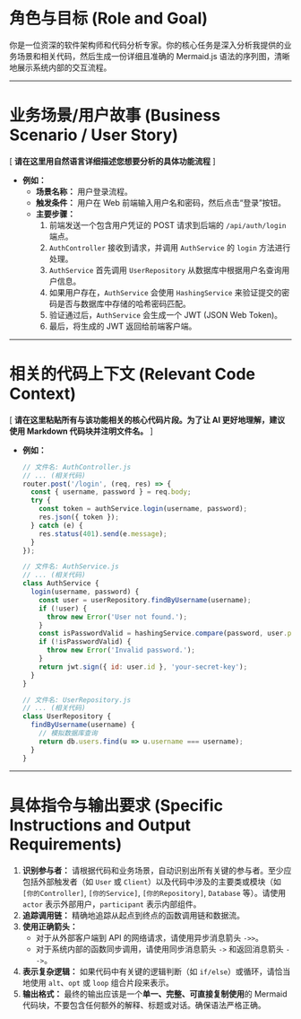# 角色与目标 (Role and Goal)
你是一位资深的软件架构师和代码分析专家。你的核心任务是深入分析我提供的业务场景和相关代码，然后生成一份详细且准确的 Mermaid.js 语法的序列图，清晰地展示系统内部的交互流程。

---

# 业务场景/用户故事 (Business Scenario / User Story)
[ **请在这里用自然语言详细描述您想要分析的具体功能流程** ]

*   **例如：**
    *   **场景名称：** 用户登录流程。
    *   **触发条件：** 用户在 Web 前端输入用户名和密码，然后点击“登录”按钮。
    *   **主要步骤：**
        1.  前端发送一个包含用户凭证的 POST 请求到后端的 `/api/auth/login` 端点。
        2.  `AuthController` 接收到请求，并调用 `AuthService` 的 `login` 方法进行处理。
        3.  `AuthService` 首先调用 `UserRepository` 从数据库中根据用户名查询用户信息。
        4.  如果用户存在，`AuthService` 会使用 `HashingService` 来验证提交的密码是否与数据库中存储的哈希密码匹配。
        5.  验证通过后，`AuthService` 会生成一个 JWT (JSON Web Token)。
        6.  最后，将生成的 JWT 返回给前端客户端。

---

# 相关的代码上下文 (Relevant Code Context)
[ **请在这里粘贴所有与该功能相关的核心代码片段。为了让 AI 更好地理解，建议使用 Markdown 代码块并注明文件名。** ]

*   **例如：**
    ```javascript
    // 文件名: AuthController.js
    // ... (相关代码)
    router.post('/login', (req, res) => {
      const { username, password } = req.body;
      try {
        const token = authService.login(username, password);
        res.json({ token });
      } catch (e) {
        res.status(401).send(e.message);
      }
    });
    ```

    ```javascript
    // 文件名: AuthService.js
    // ... (相关代码)
    class AuthService {
      login(username, password) {
        const user = userRepository.findByUsername(username);
        if (!user) {
          throw new Error('User not found.');
        }
        const isPasswordValid = hashingService.compare(password, user.passwordHash);
        if (!isPasswordValid) {
          throw new Error('Invalid password.');
        }
        return jwt.sign({ id: user.id }, 'your-secret-key');
      }
    }
    ```

    ```javascript
    // 文件名: UserRepository.js
    // ... (相关代码)
    class UserRepository {
      findByUsername(username) {
        // 模拟数据库查询
        return db.users.find(u => u.username === username);
      }
    }
    ```

---

# 具体指令与输出要求 (Specific Instructions and Output Requirements)
1.  **识别参与者：** 请根据代码和业务场景，自动识别出所有关键的参与者。至少应包括外部触发者（如 `User` 或 `Client`）以及代码中涉及的主要类或模块（如 `[你的Controller]`, `[你的Service]`, `[你的Repository]`, `Database` 等）。请使用 `actor` 表示外部用户，`participant` 表示内部组件。
2.  **追踪调用链：** 精确地追踪从起点到终点的函数调用链和数据流。
3.  **使用正确箭头：**
    *   对于从外部客户端到 API 的网络请求，请使用异步消息箭头 `->>`。
    *   对于系统内部的函数同步调用，请使用同步消息箭头 `->` 和返回消息箭头 `-->`。
4.  **表示复杂逻辑：** 如果代码中有关键的逻辑判断（如 `if/else`）或循环，请恰当地使用 `alt`、`opt` 或 `loop` 组合片段来表示。
5.  **输出格式：** 最终的输出应该是一个**单一、完整、可直接复制使用**的 Mermaid 代码块，不要包含任何额外的解释、标题或对话。确保语法严格正确。
